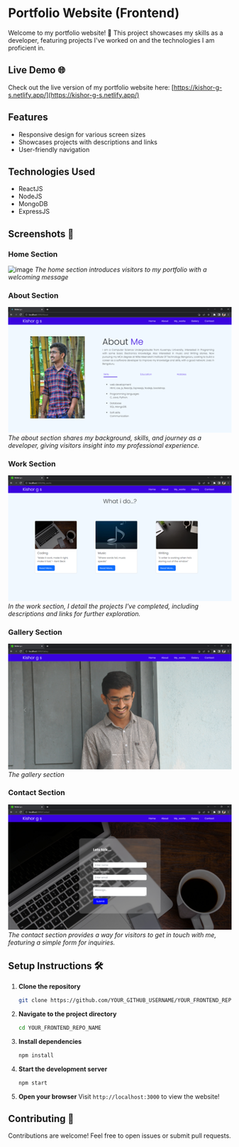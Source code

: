 # Portfolio Website (Frontend)

Welcome to my portfolio website! 🎉 This project showcases my skills as a developer, featuring projects I've worked on and the technologies I am proficient in.

## Live Demo 🌐

Check out the live version of my portfolio website here: [https://kishor-g-s.netlify.app/](https://kishor-g-s.netlify.app/)

## Features

- Responsive design for various screen sizes
- Showcases projects with descriptions and links
- User-friendly navigation

## Technologies Used

- ReactJS
- NodeJS
- MongoDB
- ExpressJS

## Screenshots 📸

### Home Section
![image](https://github.com/user-attachments/assets/8fe2b4db-c841-4db3-8193-85d247488b8c)
*The home section introduces visitors to my portfolio with a welcoming message*

### About Section
![About Section](img/about.png)
*The about section shares my background, skills, and journey as a developer, giving visitors insight into my professional experience.*

### Work Section
![Work Section](img/work.png)
*In the work section, I detail the projects I've completed, including descriptions and links for further exploration.*

### Gallery Section
![Gallery Section](img/galary.png)
*The gallery section*

### Contact Section
![Contact Section](img/contact.png)
*The contact section provides a way for visitors to get in touch with me, featuring a simple form for inquiries.*


## Setup Instructions 🛠️

1. **Clone the repository**

   ```bash
   git clone https://github.com/YOUR_GITHUB_USERNAME/YOUR_FRONTEND_REPO_NAME.git
   ```

2. **Navigate to the project directory**

   ```bash
   cd YOUR_FRONTEND_REPO_NAME
   ```

3. **Install dependencies**

   ```bash
   npm install
   ```

4. **Start the development server**

   ```bash
   npm start
   ```

5. **Open your browser**
   Visit `http://localhost:3000` to view the website!

## Contributing 🤝

Contributions are welcome! Feel free to open issues or submit pull requests.


